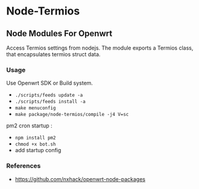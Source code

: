 # Node-Termios
## Node Modules For Openwrt

Access Termios settings from nodejs. The module exports a Termios class, that encapsulates termios struct data.

### Usage
Use Openwrt SDK or Build system.

- ```./scripts/feeds update -a```
- ```./scripts/feeds install -a```
- ```make menuconfig```
- ```make package/node-termios/compile -j4 V=sc```

pm2 cron startup :
- `npm install pm2`
- `chmod +x bot.sh`
- add startup config

### References
- https://github.com/nxhack/openwrt-node-packages
